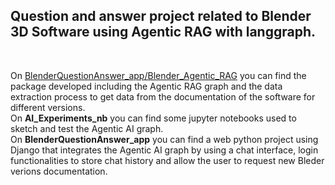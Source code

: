 <h2>Question and answer project related to Blender 3D Software using Agentic RAG with langgraph.</h2>
<br>

On [BlenderQuestionAnswer_app/Blender_Agentic_RAG](https://github.com/c-azb/BlenderQuestionAnswer/tree/main/BlenderQuestionAnswer_app/Blender_Agentic_RAG) you can find the package developed including the Agentic RAG graph and the data extraction process to get data from the documentation of the software for different versions.
<br>
On <b>AI_Experiments_nb</b> you can find some jupyter notebooks used to sketch and test the Agentic AI graph.
<br>
On <b>BlenderQuestionAnswer_app</b> you can find a web python project using Django that integrates the Agentic AI graph
by using a chat interface, login functionalities to store chat history and allow the user to request new Bleder verions documentation.

